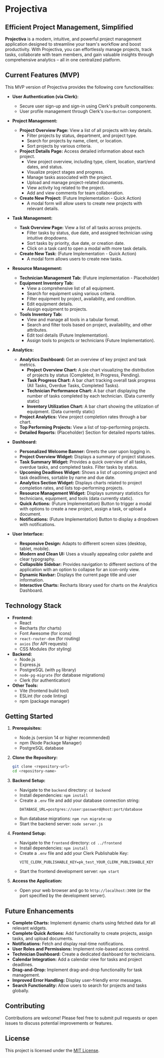 # Projectiva

## Efficient Project Management, Simplified

**Projectiva** is a modern, intuitive, and powerful project management application designed to streamline your team's workflow and boost productivity. With Projectiva, you can effortlessly manage projects, track tasks, collaborate with team members, and gain valuable insights through comprehensive analytics – all in one centralized platform.

## Current Features (MVP)

This MVP version of Projectiva provides the following core functionalities:

*   **User Authentication (via Clerk):**
    *   Secure user sign-up and sign-in using Clerk's prebuilt components.
    *   User profile management through Clerk's `UserButton` component.

*   **Project Management:**
    *   **Project Overview Page:** View a list of all projects with key details.
        *   Filter projects by status, department, and project type.
        *   Search for projects by name, client, or location.
        *   Sort projects by various criteria.
    *   **Project Details Page:** Access detailed information about each project.
        *   View project overview, including type, client, location, start/end dates, and status.
        *   Visualize project stages and progress.
        *   Manage tasks associated with the project.
        *   Upload and manage project-related documents.
        *   View activity log related to the project.
        *   Add and view comments for team collaboration.
    *   **Create New Project:** (Future Implementation - Quick Action)
        *   A modal form will allow users to create new projects with relevant details.

*   **Task Management:**
    *   **Task Overview Page:** View a list of all tasks across projects.
        *   Filter tasks by status, due date, and assigned technician using intuitive dropdowns.
        *   Sort tasks by priority, due date, or creation date.
        *   Click on a task card to open a modal with more task details.
    *   **Create New Task:** (Future Implementation - Quick Action)
        *   A modal form allows users to create new tasks.

*   **Resource Management:**
    *   **Technician Management Tab:** (Future implementation - Placeholder)
    *   **Equipment Inventory Tab:**
        *   View a comprehensive list of all equipment.
        *   Search for equipment using various criteria.
        *   Filter equipment by project, availability, and condition.
        *   Edit equipment details.
        *   Assign equipment to projects.
    *   **Tools Inventory Tab:**
        *   View and manage all tools in a tabular format.
        *   Search and filter tools based on project, availability, and other attributes.
        *   Edit tool details (Future Implementation).
        *   Assign tools to projects or technicians (Future Implementation).

*   **Analytics:**
    *   **Analytics Dashboard:** Get an overview of key project and task metrics.
        *   **Project Overview Chart:** A pie chart visualizing the distribution of projects by status (Completed, In Progress, Pending).
        *   **Task Progress Chart:** A bar chart tracking overall task progress (All Tasks, Overdue Tasks, Completed Tasks).
        *   **Technician Performance Chart:** A bar chart displaying the number of tasks completed by each technician. (Data currently static)
        *   **Inventory Utilization Chart:** A bar chart showing the utilization of equipment. (Data currently static)
    *   **Project Analytics:** View project completion rates through a bar chart.
    *   **Top Performing Projects:** View a list of top-performing projects.
    *   **Detailed Reports:** (Placeholder) Section for detailed reports tables.

*   **Dashboard:**
    *   **Personalized Welcome Banner:** Greets the user upon logging in.
    *   **Project Overview Widget:** Displays a summary of project statuses.
    *   **Task Summary Widget:** Provides a quick overview of all tasks, overdue tasks, and completed tasks. Filter tasks by status.
    *   **Upcoming Deadlines Widget:** Shows a list of upcoming project and task deadlines, sortable by name and due date.
    *   **Analytics Section Widget:** Displays charts related to project completion rates, and lists top-performing projects.
    *   **Resource Management Widget:** Displays summary statistics for technicians, equipment, and tools (data currently static).
    *   **Quick Actions:** (Future Implementation) Button to trigger a modal with options to create a new project, assign a task, or upload a document.
    *   **Notifications:** (Future Implementation) Button to display a dropdown with notifications.

*   **User Interface:**
    *   **Responsive Design:** Adapts to different screen sizes (desktop, tablet, mobile).
    *   **Modern and Clean UI:** Uses a visually appealing color palette and clear typography.
    *   **Collapsible Sidebar:** Provides navigation to different sections of the application with an option to collapse for an icon-only view.
    *   **Dynamic Navbar:** Displays the current page title and user information.
    *   **Interactive Charts:** Recharts library used for charts on the Analytics Dashboard.

## Technology Stack

*   **Frontend:**
    *   React
    *   Recharts (for charts)
    *   Font Awesome (for icons)
    *   `react-router-dom` (for routing)
    *   `axios` (for API requests)
    *   CSS Modules (for styling)
*   **Backend:**
    *   Node.js
    *   Express.js
    *   PostgreSQL (with `pg` library)
    *   `node-pg-migrate` (for database migrations)
    *   Clerk (for authentication)
*   **Other Tools:**
    *   Vite (frontend build tool)
    *   ESLint (for code linting)
    *   npm (package manager)

## Getting Started

1.  **Prerequisites:**
    *   Node.js (version 14 or higher recommended)
    *   npm (Node Package Manager)
    *   PostgreSQL database

2.  **Clone the Repository:**

    ```bash
    git clone <repository-url>
    cd <repository-name>
    ```

3.  **Backend Setup:**
    *   Navigate to the `backend` directory: `cd backend`
    *   Install dependencies: `npm install`
    *   Create a `.env` file and add your database connection string:
        ```
        DATABASE_URL=postgres://user:password@host:port/database
        ```
    *   Run database migrations: `npm run migrate:up`
    *   Start the backend server: `node server.js`

4.  **Frontend Setup:**
    *   Navigate to the `frontend` directory: `cd ../frontend`
    *   Install dependencies: `npm install`
    *   Create a `.env` file and add your Clerk Publishable Key:
        ```
        VITE_CLERK_PUBLISHABLE_KEY=pk_test_YOUR_CLERK_PUBLISHABLE_KEY
        ```
    *   Start the frontend development server: `npm start`

5.  **Access the Application:**
    *   Open your web browser and go to `http://localhost:3000` (or the port specified by the development server).

## Future Enhancements

*   **Complete Charts:** Implement dynamic charts using fetched data for all relevant widgets.
*   **Complete Quick Actions:** Add functionality to create projects, assign tasks, and upload documents.
*   **Notifications:** Fetch and display real-time notifications.
*   **User Roles and Permissions:** Implement role-based access control.
*   **Technician Dashboard:** Create a dedicated dashboard for technicians.
*   **Calendar Integration:** Add a calendar view for tasks and project deadlines.
*   **Drag-and-Drop:** Implement drag-and-drop functionality for task management.
*   **Improved Error Handling:** Display user-friendly error messages.
*   **Search Functionality:** Allow users to search for projects and tasks globally.

## Contributing

Contributions are welcome! Please feel free to submit pull requests or open issues to discuss potential improvements or features.

## License

This project is licensed under the [MIT License](LICENSE).